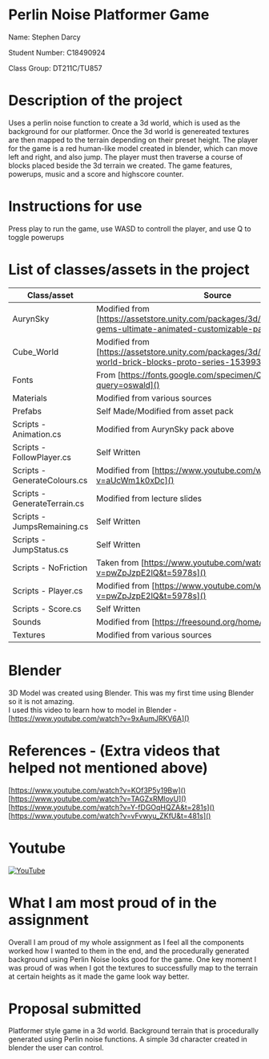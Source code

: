 # Perlin Noise Platformer Game
Name: Stephen Darcy

Student Number: C18490924

Class Group: DT211C/TU857

# Description of the project 
Uses a perlin noise function to create a 3d world, which is used as the background for our platformer. Once the 3d world is genereated textures are then mapped to the terrain depending on their preset height. The player for the game is a red human-like model created in blender, which can move left and right, and also jump. The player must then traverse a course of blocks placed beside the 3d terrain we created. The game features, powerups, music and a score and highscore counter. 

# Instructions for use
Press play to run the game, use WASD to controll the player, and use Q to toggle powerups

# List of classes/assets in the project 
| Class/asset | Source |
|-----------|-----------|
| AurynSky | Modified from [https://assetstore.unity.com/packages/3d/props/simple-gems-ultimate-animated-customizable-pack-73764]() |
| Cube_World | Modified from [https://assetstore.unity.com/packages/3d/environments/cube-world-brick-blocks-proto-series-153993]() | 
| Fonts | From [https://fonts.google.com/specimen/Oswald?query=oswald]() |
| Materials | Modified from various sources |
| Prefabs | Self Made/Modified from asset pack |
| Scripts - Animation.cs | Modified from AurynSky pack above |
| Scripts - FollowPlayer.cs | Self Written |
| Scripts - GenerateColours.cs | Modified from [https://www.youtube.com/watch?v=aUcWm1k0xDc]() |
| Scripts - GenerateTerrain.cs | Modified from lecture slides |
| Scripts - JumpsRemaining.cs | Self Written |
| Scripts - JumpStatus.cs | Self Written |
| Scripts - NoFriction | Taken from [https://www.youtube.com/watch?v=pwZpJzpE2lQ&t=5978s]() |
| Scripts - Player.cs | Modified from [https://www.youtube.com/watch?v=pwZpJzpE2lQ&t=5978s]() |
| Scripts - Score.cs | Self Written |
| Sounds | Modified from [https://freesound.org/home/]() |
| Textures | Modified from various sources |

# Blender
3D Model was created using Blender. This was my first time using Blender so it is not amazing.  
I used this video to learn how to model in Blender - [https://www.youtube.com/watch?v=9xAumJRKV6A]()

# References - (Extra videos that helped not mentioned above)
[https://www.youtube.com/watch?v=KOf3P5y19Bw]()  
[https://www.youtube.com/watch?v=TAGZxRMloyU]()  
[https://www.youtube.com/watch?v=Y-fDGOqHQZA&t=281s]()  
[https://www.youtube.com/watch?v=vFvwyu_ZKfU&t=481s]()  

# Youtube
[![YouTube](https://i3.ytimg.com/vi/7-eyBEL0VHo/maxresdefault.jpg)](https://www.youtube.com/watch?v=7-eyBEL0VHo)

# What I am most proud of in the assignment
Overall I am proud of my whole assignment as I feel all the components worked how I wanted to them in the end, and the procedurally generated background using Perlin Noise looks good for the game. One key moment I was proud of was when I got the textures to successfully map to the terrain at certain heights as it made the game look way better.

# Proposal submitted 
Platformer style game in a 3d world. Background terrain that is procedurally generated using Perlin noise functions. A simple 3d character created in blender the user can control.


